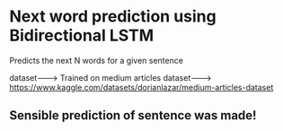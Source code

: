 # Next word prediction using Bidirectional LSTM

 Predicts the next N words for a given sentence

dataset---> Trained on medium articles dataset---> https://www.kaggle.com/datasets/dorianlazar/medium-articles-dataset

## Sensible prediction of sentence was made!
